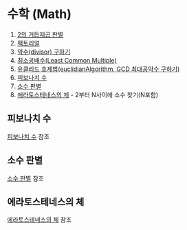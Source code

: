 # 수학 (Math)
1. [2의 거듭제곱 판별]()
2. [팩토리얼]()
3. [약수(divisor) 구하기]()
4. [최소공배수(Least Common Multiple)]()
5. [유클리드 호제법(euclidianAlgorithm, GCD 최대공약수 구하기)]()
6. [피보나치 수](https://github.com/Iam-Sunghyun/javascript-algorithms/tree/main/src/algorithms/math#%ED%94%BC%EB%B3%B4%EB%82%98%EC%B9%98-%EC%88%98)
7. [소수 판별](https://github.com/Iam-Sunghyun/javascript-algorithms/tree/main/src/algorithms/math#%EC%86%8C%EC%88%98-%ED%8C%90%EB%B3%84) 
8. [에라토스테네스의 체](https://github.com/Iam-Sunghyun/javascript-algorithms/tree/main/src/algorithms/math#%EC%97%90%EB%9D%BC%ED%86%A0%EC%8A%A4-%ED%85%8C%EB%84%A4%EC%8A%A4%EC%9D%98-%EC%B2%B4) - 2부터 N사이에 소수 찾기(N포함)



## 피보나치 수
[피보나치 수]() 참조


## 소수 판별
[소수 판별](https://github.com/Iam-Sunghyun/javascript-algorithms/blob/main/src/algorithms/math/%EC%86%8C%EC%88%98(prime%20number)%20%ED%8C%90%EB%B3%84.js) 참조

## 에라토스테네스의 체
[에라토스테네스의 체](https://github.com/Iam-Sunghyun/javascript-algorithms/blob/main/src/algorithms/math/%EC%97%90%EB%9D%BC%ED%86%A0%EC%8A%A4%ED%85%8C%EB%84%A4%EC%8A%A4%EC%B2%B4.js) 참조 <br>
